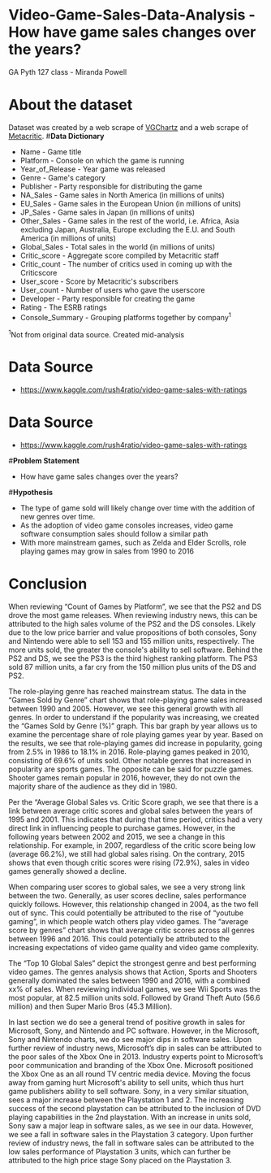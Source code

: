# Video-Game-Sales-Data-Analysis - How have game sales changes over the years?
GA Pyth 127 class - Miranda Powell

# **About the dataset**
Dataset was created by a web scrape of [VGChartz](https://www.vgchartz.com/) and a web scrape of [Metacritic](https://www.metacritic.com/browse/games/release-date/available). 
#**Data Dictionary**
*   Name - Game title
*   Platform - Console on which the game is running
*   Year_of_Release - Year game was released
*   Genre - Game's category
*   Publisher - Party responsible for distributing the game
*   NA_Sales - Game sales in North America (in millions of units)
*   EU_Sales - Game sales in the European Union (in millions of units)
*   JP_Sales - Game sales in Japan (in millions of units)
*   Other_Sales - Game sales in the rest of the world, i.e. Africa, Asia excluding Japan, Australia, Europe excluding the E.U. and South America (in millions of units)
*   Global_Sales - Total sales in the world (in millions of units)
*   Critic_score - Aggregate score compiled by Metacritic staff
*   Critic_count - The number of critics used in coming up with the Criticscore
*   User_score - Score by Metacritic's subscribers
*   User_count - Number of users who gave the userscore
*   Developer - Party responsible for creating the game
*   Rating - The ESRB ratings
*   Console_Summary - Grouping platforms together by company<sup>1</sup>

<sup>1</sup>Not from original data source. Created mid-analysis

# **Data Source**
*   https://www.kaggle.com/rush4ratio/video-game-sales-with-ratings

# **Data Source**
*   https://www.kaggle.com/rush4ratio/video-game-sales-with-ratings

#**Problem Statement**
*   How have game sales changes over the years?

#**Hypothesis**
*   The type of game sold will likely change over time with the addition of new genres over time.
* As the adoption of video game consoles increases, video game software consumption sales should follow a similar path
*   With more mainstream games, such as Zelda and Elder Scrolls, role playing games may grow in sales from 1990 to 2016

# **Conclusion**
When reviewing “Count of Games by Platform”, we see that the PS2 and DS drove the most game releases. When reviewing industry news, this can be attributed to the high sales volume of the PS2 and the DS consoles. Likely due to the low price barrier and value propositions of both consoles, Sony and Nintendo were able to sell 153 and 155 million units, respectively. The more units sold, the greater the console's ability to sell software. Behind the PS2 and DS, we see the PS3 is the third highest ranking platform. The PS3 sold 87 million units, a far cry from the 150 million plus units of the DS and PS2.

The role-playing genre has reached mainstream status. The data in the “Games Sold by Genre” chart shows that role-playing game sales increased between 1990 and 2005. However, we see this general growth with all genres. In order to understand if the popularity was increasing, we created the “Games Sold by Genre (%)” graph. This bar graph by year allows us to examine the percentage share of role playing games year by year. Based on the results, we see that role-playing games did increase in popularity, going from 2.5% in 1986 to 18.1% in 2016. Role-playing games peaked in 2010, consisting of 69.6% of units sold. Other notable genres that increased in popularity are sports games. The opposite can be said for puzzle games. Shooter games remain popular in 2016, however, they  do not own the majority share of the audience as they did in 1980.

Per the “Average Global Sales vs. Critic Score graph, we see that there is a link between average critic scores and global sales between the years of 1995 and 2001. This indicates that during that time period, critics had a very direct link in influencing people to purchase games. However, in the following years between 2002 and 2015, we see a change in this relationship. For example, in 2007, regardless of the critic score being low (average 66.2%), we still had global sales rising. On the contrary, 2015 shows that even though critic scores were rising (72.9%), sales in video games generally showed a decline. 

When comparing user scores to global sales, we see a very strong link between the two. Generally, as user scores decline, sales performance quickly follows. However, this relationship changed in 2004, as the two fell out of sync. This could potentially be attributed to the rise of “youtube gaming”, in which people watch others play video games. The “average score by genres” chart shows that average critic scores across all genres between 1996 and 2016. This could potentially be attributed to the increasing expectations of video game quality and video game complexity.

The “Top 10 Global Sales” depict the strongest genre and best performing video games. The genres analysis shows that Action, Sports and Shooters generally dominated the sales between 1990 and 2016, with a combined xx% of sales. When reviewing individual games, we see Wii Sports was the most popular, at 82.5 million units sold. Followed by Grand Theft Auto (56.6 million) and then Super Mario Bros (45.3 Million). 

In last section we do see a general trend of positive growth in sales for Microsoft, Sony, and Nintendo and PC software. However, in the Microsoft, Sony and Nintendo charts, we do see major dips in software sales. 
Upon further review of industry news, Microsoft’s dip in sales can be attributed to the poor sales of the Xbox One in 2013. Industry experts point to Microsoft’s poor communication and branding of the Xbox One. Microsoft positioned the Xbox One as an all round TV centric media device. Moving the focus away from gaming hurt Microsoft's ability to sell units, which thus hurt game publishers ability to sell software. Sony, in a very similar situation, sees a major increase between the Playstation 1 and 2. The increasing success of the second playstation can be attributed to the inclusion of DVD playing capabilities in the 2nd playstation. With an increase in units sold, Sony saw a major leap in software sales, as we see in our data. However, we see a fall in software sales in the Playstation 3 category. Upon further review of industry news, the fall in software sales can be attributed to the low sales performance of Playstation 3 units, which can further be attributed to the high price stage Sony placed on the Playstation 3.
